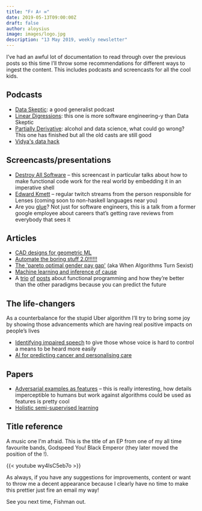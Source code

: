```yaml
---
title: "F♯ A♯ ∞"
date: 2019-05-13T09:00:00Z
draft: false
author: aloysius
image: images/logo.jpg
description: "13 May 2019, weekly newsletter"
---
```


I’ve had an awful lot of documentation to read through over the previous posts
so this time I’ll throw some recommendations for different ways to ingest the
content. This includes podcasts and screencasts for all the cool kids.

## Podcasts

* [Data Skeptic](https://dataskeptic.com/): a good generalist podcast
* [Linear Digressions](https://lineardigressions.com/): this one is more
  software engineering-y than Data Skeptic
* [Partially Derivative](http://partiallyderivative.com/): alcohol and data
  science, what could go wrong? This one has finished but all the old casts are
  still good
* [Vidya's data hack](https://www.analyticsvidhya.com/blog/category/podcast/)


## Screencasts/presentations

* [Destroy All
  Software](https://www.destroyallsoftware.com/screencasts/catalog/functional-core-imperative-shell)
  – this screencast in particular talks about how to make functional code work
  for the real world by embedding it in an imperative shell
* [Edward Kmett](https://twitch/ekmett) – regular twitch streams from the person
  responsible for Lenses (coming soon to non-haskell languages near you)
* Are you [glue](https://youtu.be/KClAPipnKqw)? Not just for software engineers,
  this is a talk from a former google employee about careers that’s getting rave
  reviews from everybody that sees it

## Articles

* [CAD designs for geometric
  ML](https://medium.com/ai%C2%B3-theory-practice-business/abc-free-datasets-for-geometric-deep-learning-5e2995768b37)
* [Automate the boring stuff 2.0!!!!!!](https://www.bbc.co.uk/news/technology-48072164)
* [The 'pareto optimal gender pay
  gap'](https://www.technologyreview.com/f/610195/ubers-algorithm-for-paying-drivers-is-causing-a-gender-gap/)
  (aka When Algorithms Turn Sexist)
* [Machine learning and inference of cause](https://go.technologyreview.com/can-machine-learning-help-us-understand-why)
* A
  [trio](https://doisinkidney.com/posts/2019-05-08-list-manipulation-tricks.html)
  [of](https://chrispenner.ca/posts/hkd-options)
  [posts](https://blog.johncs.com/posts/monads-and-how-we-lie.htm) about
  functional programming and how they’re better than the other paradigms because
  you can predict the future


## The life-changers

As a counterbalance for the stupid Uber algorithm I’ll try to bring some joy by
showing those advancements which are having real positive impacts on people’s
lives

* [Identifying impaired
  speech](https://blog.google/outreach-initiatives/accessibility/impaired-speech-recognition/)
  to give those whose voice is hard to control a means to be heard more easily
* [AI for predicting cancer and personalising
  care](https://www.csail.mit.edu/news/using-ai-predict-breast-cancer-and-personalize-care)


## Papers

* [Adversarial examples as features](https://arxiv.org/abs/1905.02175) – this is
  really interesting, how details imperceptible to humans but work against
  algorithms could be used as features is pretty cool
* [Holistic semi-supervised learning](https://arxiv.org/abs/1905.02249)


## Title reference

A music one I'm afraid. This is the title of an EP from one of my all time
favourite bands, Godspeed You! Black Emperor (they later moved the position of
the !).

{{< youtube wy4IsC5eb7o >}}

As always, if you have any suggestions for improvements, content or want to
throw me a decent appearance because I clearly have no time to make this
prettier just fire an email my way!

See you next time, Fishman out.
